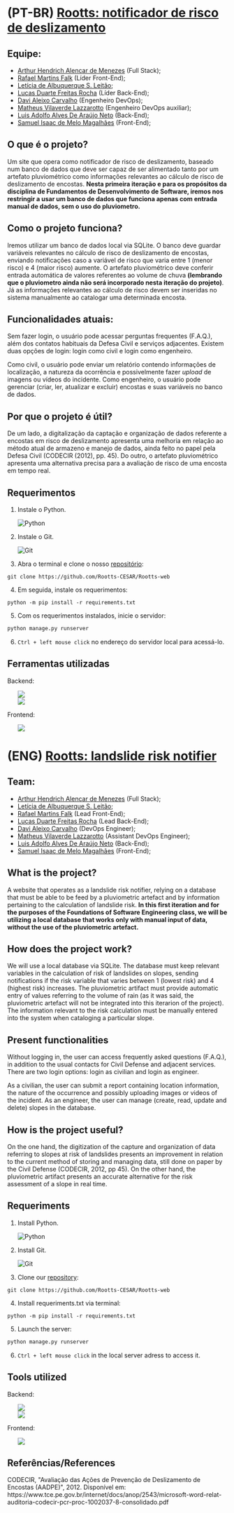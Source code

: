 # (PT-BR) [Rootts: notificador de risco de deslizamento](https://rootts.herokuapp.com)

## Equipe:

* [Arthur Hendrich Alencar de Menezes](https://www.linkedin.com/in/arthur-hendrich-b30885153/) (Full Stack);
* [Rafael Martins Falk](https://www.linkedin.com/in/rafael-falk/) (Líder Front-End);
* [Letícia de Albuquerque S. Leitão](https://www.linkedin.com/in/leticialevleitao/);
* [Lucas Duarte Freitas Rocha](https://www.linkedin.com/in/lucas-rocha-603683246/) (Líder Back-End);
* [Davi Aleixo Carvalho](https://www.linkedin.com/in/davi-aleixo-548b55b8/) (Engenheiro DevOps);
* [Matheus Vilaverde Lazzarotto](https://www.linkedin.com/in/matheus-lazzarotto/) (Engenheiro DevOps auxiliar);
* [Luis Adolfo Alves De Araújo Neto](https://www.linkedin.com/in/luis-adolfo-araujo-703a721aa/) (Back-End);
* [Samuel Isaac de Melo Magalhães](https://www.linkedin.com/in/isaacmagl/) (Front-End);



## O que é o projeto?
  
Um site que opera como notificador de risco de deslizamento, baseado num banco de dados que deve ser capaz de ser alimentado tanto por um artefato pluviométrico como informações relevantes ao cálculo de risco de deslizamento de encostas. **Nesta primeira iteração e para os propósitos da disciplina de Fundamentos de Desenvolvimento de Software, iremos nos restringir a usar um banco de dados que funciona apenas com entrada manual de dados, sem o uso do pluviometro.**

## Como o projeto funciona?
Iremos utilizar um banco de dados local via SQLite. O banco deve guardar variáveis relevantes no cálculo de risco de deslizamento de encostas, enviando notificações caso a variável de risco que varia entre 1 (menor risco) e 4 (maior risco) aumente. O artefato pluviométrico deve conferir entrada automática de valores referentes ao volume de chuva **(lembrando que o pluviometro ainda não será incorporado nesta iteração do projeto)**. Já as informações relevantes ao cálculo de risco devem ser inseridas no sistema manualmente ao catalogar uma determinada encosta.

## Funcionalidades atuais:
Sem fazer login, o usuário pode acessar perguntas frequentes (F.A.Q.), além dos contatos habituais da Defesa Civil e serviços adjacentes. Existem duas opções de login: login como civil e login como engenheiro.

Como civil, o usuário pode enviar um relatório contendo informações de localização, a natureza da ocorrência e possivelmente fazer *upload* de imagens ou vídeos do incidente. Como engenheiro, o usuário pode gerenciar (criar, ler, atualizar e excluir) encostas e suas variáveis no banco de dados.

## Por que o projeto é útil?
De um lado, a digitalização da captação e organização de dados referente a encostas em risco de deslizamento apresenta uma melhoria em relação ao método atual de armazeno e manejo de dados, ainda feito no papel pela Defesa Civil (CODECIR (2012), pp. 45). Do outro, o artefato pluviométrico apresenta uma alternativa precisa para a avaliação de risco de uma encosta em tempo real.

## Requerimentos
1. Instale o Python.

    ![Python](https://img.shields.io/badge/python-3670A0?style=for-the-badge&logo=python&logoColor=ffdd54)
  
2. Instale o Git.

    ![Git](https://img.shields.io/badge/git-%23F05033.svg?style=for-the-badge&logo=git&logoColor=white)

3. Abra o terminal e clone o nosso [repositório](https://github.com/Rootts-CESAR/Rootts-web):
```
git clone https://github.com/Rootts-CESAR/Rootts-web
```
4. Em seguida, instale os requerimentos:
```
python -m pip install -r requirements.txt
```

5. Com os requerimentos instalados, inicie o servidor:
```bash 
python manage.py runserver
```

6. `Ctrl + left mouse click` no endereço do servidor local para acessá-lo.

## Ferramentas utilizadas

Backend:
<ul> 
  <a href= ><img src="https://img.shields.io/badge/SQLite-%2307405e.svg?style=for-the-badge&logo=sqlite&logoColor=white"/></a><br>
  <a href= https://www.djangoproject.com/><img src="https://img.shields.io/badge/django-%23092E20.svg?style=for-the-badge&logo=django&logoColor=white"/></a>
</ul>

Frontend:
<ul> 
  <a href= https://getbootstrap.com/><img src="https://img.shields.io/badge/bootstrap-%23563D7C.svg?style=for-the-badge&logo=bootstrap&logoColor=white"/></a>
</ul>


# (ENG) [Rootts: landslide risk notifier](https://rootts.herokuapp.com)

## Team:

* [Arthur Hendrich Alencar de Menezes](https://www.linkedin.com/in/arthur-hendrich-b30885153/) (Full Stack);
* [Letícia de Albuquerque S. Leitão](https://www.linkedin.com/in/leticialevleitao/);
* [Rafael Martins Falk](https://www.linkedin.com/in/rafael-falk/) (Lead Front-End);
* [Lucas Duarte Freitas Rocha](https://www.linkedin.com/in/lucas-rocha-603683246/) (Lead Back-End);
* [Davi Aleixo Carvalho](https://www.linkedin.com/in/davi-aleixo-548b55b8/) (DevOps Engineer);
* [Matheus Vilaverde Lazzarotto](https://www.linkedin.com/in/matheus-lazzarotto/) (Assistant DevOps Engineer);
* [Luis Adolfo Alves De Araújo Neto](https://www.linkedin.com/in/luis-adolfo-araujo-703a721aa/) (Back-End);
* [Samuel Isaac de Melo Magalhães](https://www.linkedin.com/in/isaacmagl/) (Front-End);

## What is the project?
  
A website that operates as a landslide risk notifier, relying on a database that must be able to be feed by a pluviometric artefact and by information pertaining to the calculation of landslide risk. **In this first iteration and for the purposes of the Foundations of Software Engineering class, we will be utilizing a local database that works only with manual input of data, without the use of the pluviometric artefact.**

## How does the project work?
We will use a local database via SQLite. The database must keep relevant variables in the calculation of risk of landslides on slopes, sending notifications if the risk variable that varies between 1 (lowest risk) and 4 (highest risk) increases. The pluviometric artifact must provide automatic entry of values referring to the volume of rain (as it was said, the pluviometric artefact will not be integrated into this iterarion of the project). The information relevant to the risk calculation must be manually entered into the system when cataloging a particular slope.

## Present functionalities
Without logging in, the user can access frequently asked questions (F.A.Q.), in addition to the usual contacts for Civil Defense and adjacent services. There are two login options: login as civilian and login as engineer.

As a civilian, the user can submit a report containing location information, the nature of the occurrence and possibly uploading images or videos of the incident. As an engineer, the user can manage (create, read, update and delete) slopes in the database.


## How is the project useful?
On the one hand, the digitization of the capture and organization of data referring to slopes at risk of landslides presents an improvement in relation to the current method of storing and managing data, still done on paper by the Civil Defense (CODECIR, 2012, pp 45). On the other hand, the pluviometric artifact presents an accurate alternative for the risk assessment of a slope in real time.

## Requeriments
1. Install Python.

    ![Python](https://img.shields.io/badge/python-3670A0?style=for-the-badge&logo=python&logoColor=ffdd54)

2. Install Git.

    ![Git](https://img.shields.io/badge/git-%23F05033.svg?style=for-the-badge&logo=git&logoColor=white)

3. Clone our [repository](https://github.com/Rootts-CESAR/Rootts-web):
```
git clone https://github.com/Rootts-CESAR/Rootts-web
```
4. Install requeriments.txt via terminal:
```
python -m pip install -r requirements.txt
```

5. Launch the server:
```bash 
python manage.py runserver
```

6. `Ctrl + left mouse click` in the local server adress to access it.

## Tools utilized

Backend:
<ul> 
  <a href= https://www.sqlite.org/docs.html><img src="https://img.shields.io/badge/sqlite-%2307405e.svg?style=for-the-badge&logo=sqlite&logoColor=white"/></a><br>
  <a href=[ https://flask.palletsprojects.com/en/2.2.x/](https://www.djangoproject.com/)><img src="https://img.shields.io/badge/django-%23092E20.svg?style=for-the-badge&logo=django&logoColor=white"/></a>
</ul>

Frontend:
<ul> 
  <a href= https://getbootstrap.com/><img src="https://img.shields.io/badge/bootstrap-%23563D7C.svg?style=for-the-badge&logo=bootstrap&logoColor=white"/></a>
</ul>

## Referências/References

<p>CODECIR, "Avaliação das Ações de Prevenção de Deslizamento de Encostas (AADPE)", 2012. 
  Disponível em: https://www.tce.pe.gov.br/internet/docs/anop/2543/microsoft-word-relat-auditoria-codecir-pcr-proc-1002037-8-consolidado.pdf</p>
